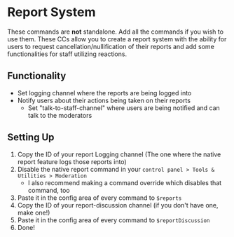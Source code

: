 # Report System
These commands are **not** standalone. Add all the commands if you wish to use them.
These CCs allow you to create a report system with the ability for users to request cancellation/nullification of their reports and add some functionalities for staff utilizing reactions.

## Functionality
* Set logging channel where the reports are being logged into
* Notify users about their actions being taken on their reports
    * Set "talk-to-staff-channel" where users are being notified and can talk to the moderators

## Setting Up
1. Copy the ID of your report Logging channel (The one where the native report feature logs those reports into)
2. Disable the native report command in your `control panel > Tools & Utilities > Moderation`
    * I also recommend making a command override which disables that command, too
3. Paste it in the config area of every command to `$reports`
4. Copy the ID of your report-discussion channel (if you don't have one, make one!)
5. Paste it in the config area of every command to `$reportDiscussion`
6. Done!